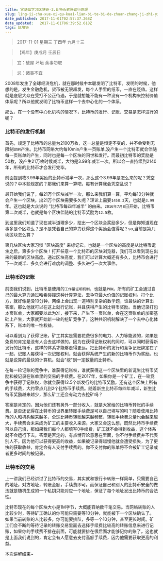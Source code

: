 ```yaml
---
title: 零基础学习区块链-3.比特币转账运行原理
slug: ling-ji-chu-xue-xi-qu-kuai-lian-bi-te-bi-de-zhuan-zhang-ji-zhi-yi-ji-qu-kuai-lian-de-ming-ci
date_published: 2017-11-01T02:57:37.268Z
date_updated:   2017-11-01T06:39:52.618Z
tags: 区块链
---
```


> 2017-11-01 星期三 丁酉年 九月十三

>【鸡年】庚戌月 壬辰日

> 宜：破屋 坏垣 余事勿取

> 忌：诸事不宜

2008年发生了全球经济危机，就在那时候中本聪发明了比特币，发明的时候，他想的是，发生金融危机，货币被无限超发，每个人手里的纸币，一直在贬值。这样就是底层大众在受打不公正待遇，于是就想能不能有一种没有一个机构来控制价值体系呢？所以他就发明了比特币这样一个去中心化的一个体系。

那么，在一个没有中心化机构的情况下，比特币的发行、记账、交易是怎样进行的呢？

### 比特币的发行机制

首先，规定了比特币的总量为2100万枚，这一总量是恒定不变的，并不会受到无限制`印刷`产生。比特币网络大约每10min产生一页账单,没产生一个比特币就会伴随每一页账单的产生，同时也是每一个区块的问世和发行。而最初比特币的奖励是50枚，没产生21万枚时候减半，大约是3.99年减半一次。所以会一直持续到2140年，所有的比特币才会发行完毕。

前面提到枚3.99年奖励的比特币减半一次，那么这个3.99年是怎么来的呢？凭空说的？中本聪规定的？那我们来算一算吧，每有计算我会凭空乱说？

最开始我们说了，每21万个区块减半一次，那么来我们算一算，平均每10分钟就会产生一个区块，出21万个区块需要多久呢？理论上需要`1458.3`天，也就是`3.99`年。这也就是大众说的 “比特币每四年减半” 的由来。`2016年7月8`日开始，比特币第二次减半，也就是每个区块伴随的比特币奖励为`12.5`枚。

到这里我们知道了现在减半道理多少，挖出一个区块会奖励多少，但是你知道现在事多是个区块么？是不是凭着自己的算力获得这个奖励会值得呢？so,当前是第几块区块怎么算？

第几块区块大家习惯 "区块高度" 来标记它。也就是一个区块的高度是从比特币诞生之后，第多少个区块！打开任意一个比特币的区块浏览器，我们可以看到现在出来的最新的区块高度。通过区块高度，我们可以计算大概还有多久，比特币会进行下一次减半、多久会进行难度的调整、多久进行一次大事件。

### 比特币的记账


前面我们说到，比特币是使用的`工作量证明机制`，也就是`POW`。所有的矿工会通过自己的最大算力通过哈希碰撞这种计算算法，去争夺最大价值的记账权利。打个比方，就好像是没10分钟，网络上会出现一道特别复杂的数学题，谁最快的计算出答案，那么他就可以在这上就行记账，并且获得产生的比特币奖励。当他记录打包本页账单，大家都要以此为准，接下来，产生下一页账单，会在这页账单的加密基础上产生，大家就开始新一轮的挖矿竞争了。这种共识机制解决了一个去中心化体系下，账本的唯一性权益。

可以看到为了获得记账，矿工其实是需要花费很多的电力、人力等能源的，如果是免费的肯定是没有人会去这样做的，因为在获得记账权利的同时，可以同时获得新发行的比特币，这样的体系才能够走得更远。把比特币的发行和竞争记账绑定在了一起，记账人每获得一次记账权利，就会获得系统产生的新的比特币作为奖励。也就是说算的最快的计算机，就会"挖"到一定数量的比特币。

在每一轮记账的竞争中，谁获得记账权，谁就获得这一个区块里的新诞生比特币奖励和被记录在账单里的交易的手续费。在2017年，如果你是一个矿工，在一轮竞争中获得了记账权，你就会获得12.5个新发行的比特币奖励，还有这个区块上所有的手续费，大约零点几到2个比特币手续费。随着新生比特币每四年减半，新生比特币奖励越来越少，那么矿工还会有动力去挖矿吗？
 
答案是肯定的。因为他们还有另外一部分收入，就是大家给的比特币转账的手续费。是否还记得在比特币的世界里转账手续费是可以自己填写的吗？随着使用比特币的人和机构越来越多，全球比特币转账越来越频繁，转账手续费总量也会越来越大，手续费会未来成为矿工的主要收入来源。大家又会这么想，既然比特币手续费可以自己填，那如果我们每个人都填写0手续费，矿工就不会得到收益，这个体系就不会运行下去，答案是否定的，有点博弈论意思在里面，你不付手续费并不代表别人不，因为他可以获得更高的收益，如果被记录得越慢他就会遭受损失，为了更快的获取收益，肯定会有人支付手续费的。你不支付你的账单将不会被矿工记录或者更多时间的被记录。

### 比特币的交易

上一讲我们已经讲过了比特币的交易，其实就和银行卡转账一样简单，只需要自己的地址，对方地址，转账金额，手续费即可。而保证自己和别人的比特币安全的做法就是随机生成的一个私钥只能对应一个地址，保证了每个地址发出比特币的合法性。

比特币现在的每个区块大小是1M字节，大概能容纳数千笔交易。当网络转账的人比较少时，等待矿工确认的你可能只需要等10分钟，就能被下一个区块确认了。如果当前转账的人比较多，你可能要排队，多等一个10分钟，甚至更长时间。矿工们会不断的等待记录的转账交易里面去选择手续费比较高的转账信息来进行记账，如果你的手续费不排在前面，可能就要排在很后面才能够记你的账了。这也就是上面我们说到的，肯定会有人愿意去支付高额手续费，因为他需要获取更高的利益。

本次讲解结束~
